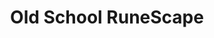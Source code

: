---
title: Old School RuneScape
categories: professional
layout: project
post-image: " "
description: 
islegacy: true
tags:
---
